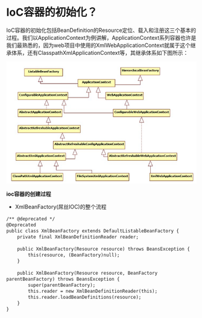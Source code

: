 # IoC容器的初始化？

IoC容器的初始化包括BeanDefinition的Resource定位、载入和注册这三个基本的过程。我们以ApplicationContext为例讲解，ApplicationContext系列容器也许是我们最熟悉的，因为web项目中使用的XmlWebApplicationContext就属于这个继承体系，还有ClasspathXmlApplicationContext等，其继承体系如下图所示：

![](/assets/import-ioc-01.png)

**ioc容器的创建过程**

* XmlBeanFactory\(屌丝IOC\)的整个流程

```
/** @deprecated */
@Deprecated
public class XmlBeanFactory extends DefaultListableBeanFactory {
    private final XmlBeanDefinitionReader reader;

    public XmlBeanFactory(Resource resource) throws BeansException {
        this(resource, (BeanFactory)null);
    }

    public XmlBeanFactory(Resource resource, BeanFactory parentBeanFactory) throws BeansException {
        super(parentBeanFactory);
        this.reader = new XmlBeanDefinitionReader(this);
        this.reader.loadBeanDefinitions(resource);
    }
}
```



